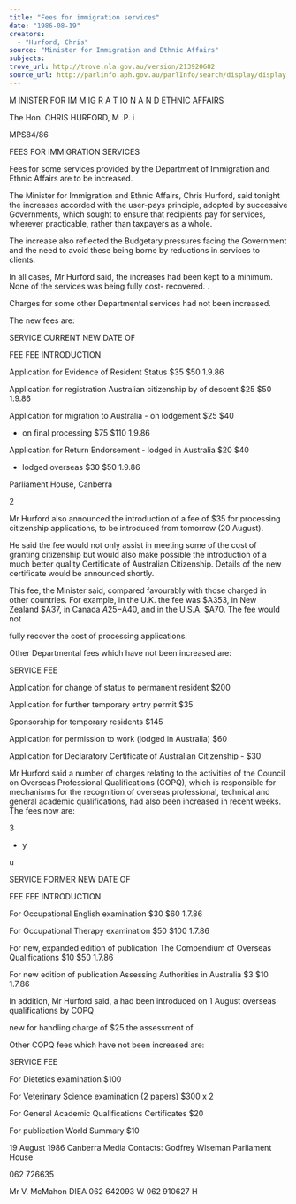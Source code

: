 ```yaml
---
title: "Fees for immigration services"
date: "1986-08-19"
creators:
  - "Hurford, Chris"
source: "Minister for Immigration and Ethnic Affairs"
subjects:
trove_url: http://trove.nla.gov.au/version/213920682
source_url: http://parlinfo.aph.gov.au/parlInfo/search/display/display.w3p;query=Id%3A%22media/pressrel/HPR04000437%22
---
```


 M INISTER FOR IM M IG R A T IO N  A N D  ETHNIC AFFAIRS

 The Hon. CHRIS HURFORD, M .P.  i

 MPS84/86

 FEES FOR IMMIGRATION SERVICES

 Fees for some services provided by the Department of  Immigration and Ethnic Affairs are to be increased.

 The Minister for Immigration and Ethnic Affairs, Chris  Hurford, said tonight the increases accorded with the  user-pays principle, adopted by successive Governments,   which sought to ensure that recipients pay for services,   wherever practicable, rather than taxpayers as a whole.

 The increase also reflected the Budgetary pressures facing  the Government and the need to avoid these being borne by  reductions in services to clients.

 In all cases, Mr Hurford said, the increases had been kept  to a minimum. None of the services was being fully cost-  recovered. .

 Charges for some other Departmental services had not been  increased.

 The new fees are:

 SERVICE CURRENT NEW DATE OF

 FEE FEE INTRODUCTION

 Application for Evidence of  Resident Status $35 $50 1.9.86

 Application for registration  Australian citizenship by of descent $25 $50 1.9.86

 Application for migration  to Australia - on lodgement $25 $40

 - on final processing $75 $110 1.9.86

 Application for Return  Endorsement - lodged in Australia $20 $40

 - lodged overseas $30 $50 1.9.86

 Parliament House, Canberra

 2

 Mr Hurford also announced the introduction of a fee of $35  for processing citizenship applications, to be introduced  from tomorrow (20 August).

 He said the fee would not only assist in meeting some of  the cost of granting citizenship but would also make  possible the introduction of a much better quality  Certificate of Australian Citizenship. Details of the new  certificate would be announced shortly.

 This fee, the Minister said, compared favourably with  those charged in other countries. For example, in the  U.K. the fee was $A353, in New Zealand $A37, in Canada  $A25-$A40, and in the U.S.A. $A70. The fee would not 

 fully recover the cost of processing applications.

 Other Departmental fees which have not been increased are:

 SERVICE FEE

 Application for change of status  to permanent resident $200

 Application for further  temporary entry permit $35

 Sponsorship for temporary  residents $145

 Application for permission to  work (lodged in Australia) $60

 Application for Declaratory  Certificate of Australian  Citizenship - $30

 Mr Hurford said a number of charges relating to the  activities of the Council on Overseas Professional  Qualifications (COPQ), which is responsible for mechanisms  for the recognition of overseas professional, technical  and general academic qualifications, had also been  increased in recent weeks. The fees now are:

 3

 * y 

 u

 SERVICE FORMER NEW DATE OF

 FEE FEE INTRODUCTION

 For Occupational English  examination $30 $60 1.7.86

 For Occupational Therapy  examination $50 $100 1.7.86

 For new, expanded edition of  publication The Compendium  of Overseas Qualifications $10 $50 1.7.86

 For new edition of publication  Assessing Authorities in  Australia $3 $10 1.7.86

 In addition, Mr Hurford said, a  had been introduced on 1 August  overseas qualifications by COPQ

 new for handling charge of $25  the assessment of

 Other COPQ fees which have not been increased are:

 SERVICE FEE

 For Dietetics examination $100

 For Veterinary Science  examination (2 papers) $300 x 2

 For General Academic  Qualifications Certificates $20

 For publication World Summary $10

 19 August 1986  Canberra Media Contacts: Godfrey Wiseman Parliament House 

 062 726635

 Mr V. McMahon  DIEA 062 642093 W  062 910627 H

